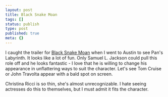 ```yaml
---
layout: post
title: Black Snake Moan
tags: []
status: publish
type: post
published: true
meta: {}
---
```

I caught the trailer for [Black Snake Moan](http://www.moanmovie.com/) when I went to Austin to see Pan's Labyrinth.  It looks like a lot of fun.  Only Samuel L. Jackson could pull this role off and he looks fantastic - I love that he is willing to change his appearance in unflattering ways to suit the character.  Let's see Tom Cruise or John Travolta appear with a bald spot on screen.

Christina Ricci is so thin, she's almost unrecognizable. I hate seeing actresses do this to themselves, but I must admit it fits the character.
